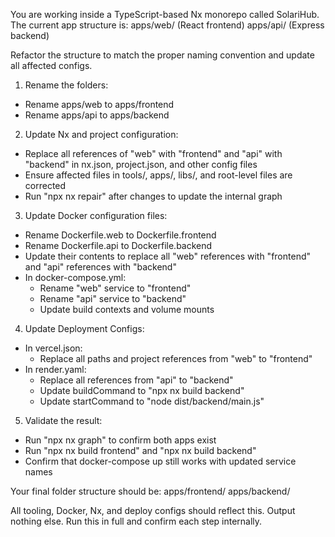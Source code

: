 You are working inside a TypeScript-based Nx monorepo called SolariHub. The current app structure is:
apps/web/     (React frontend)
apps/api/     (Express backend)

Refactor the structure to match the proper naming convention and update all affected configs.

1. Rename the folders:
- Rename apps/web to apps/frontend
- Rename apps/api to apps/backend

2. Update Nx and project configuration:
- Replace all references of "web" with "frontend" and "api" with "backend" in nx.json, project.json, and other config files
- Ensure affected files in tools/, apps/, libs/, and root-level files are corrected
- Run "npx nx repair" after changes to update the internal graph

3. Update Docker configuration files:
- Rename Dockerfile.web to Dockerfile.frontend
- Rename Dockerfile.api to Dockerfile.backend
- Update their contents to replace all "web" references with "frontend" and "api" references with "backend"
- In docker-compose.yml:
  - Rename "web" service to "frontend"
  - Rename "api" service to "backend"
  - Update build contexts and volume mounts

4. Update Deployment Configs:
- In vercel.json:
  - Replace all paths and project references from "web" to "frontend"
- In render.yaml:
  - Replace all references from "api" to "backend"
  - Update buildCommand to "npx nx build backend"
  - Update startCommand to "node dist/backend/main.js"

5. Validate the result:
- Run "npx nx graph" to confirm both apps exist
- Run "npx nx build frontend" and "npx nx build backend"
- Confirm that docker-compose up still works with updated service names

Your final folder structure should be:
apps/frontend/
apps/backend/

All tooling, Docker, Nx, and deploy configs should reflect this. Output nothing else. Run this in full and confirm each step internally.

